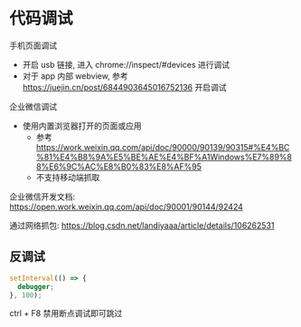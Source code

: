 # 代码调试

手机页面调试

- 开启 usb 链接, 进入 chrome://inspect/#devices 进行调试
- 对于 app 内部 webview, 参考 https://juejin.cn/post/6844903645016752136 开启调试

企业微信调试

- 使用内置浏览器打开的页面或应用
  - 参考 https://work.weixin.qq.com/api/doc/90000/90139/90315#%E4%BC%81%E4%B8%9A%E5%BE%AE%E4%BF%A1Windows%E7%89%88%E6%9C%AC%E8%B0%83%E8%AF%95
  - 不支持移动端抓取

企业微信开发文档: https://open.work.weixin.qq.com/api/doc/90001/90144/92424

通过网络抓包: https://blog.csdn.net/landiyaaa/article/details/106262531

## 反调试

```js
setInterval(() => {
  debugger;
}, 100);
```

ctrl + F8 禁用断点调试即可跳过
